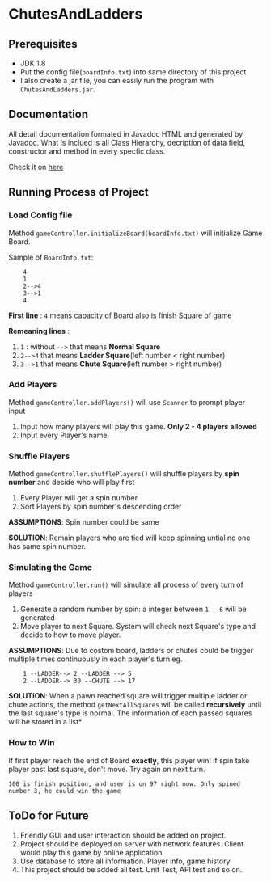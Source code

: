 # ChutesAndLadders

## Prerequisites
  * JDK 1.8
  * Put the config file(`boardInfo.txt`) into same directory of this project
  * I also create a jar file, you can easily run the program with `ChutesAndLadders.jar`.

## Documentation
All detail documentation formated in Javadoc HTML and generated by Javadoc. What is inclued is all Class Hierarchy, decription of data field, constructor and method in every specfic class.

Check it on [here](https://wjixiaopeng.github.io/chutes_and_ladders/index.html)

## Running Process of Project

### Load Config file
Method `gameController.initializeBoard(boardInfo.txt)` will initialize Game Board.

Sample of `BoardInfo.txt`:
	
		4
		1
		2-->4
		3-->1
		4

**First line** : `4` means capacity of Board also is finish Square of game

**Remeaning lines** : 
1. `1` : without `-->` that means **Normal Square**
2. `2-->4` that means **Ladder Square**(left number < right number)
3. `3-->1` that means **Chute Square**(left number > right number)

### Add Players
Method `gameController.addPlayers()` will use `Scanner` to prompt player input
1. Input how many players will play this game. **Only 2 - 4 players allowed**
2. Input every Player's name

### Shuffle Players
Method `gameController.shufflePlayers()` will shuffle players by **spin number** and decide who will play first

1. Every Player will get a spin number 
2. Sort Players by spin number's descending order

**ASSUMPTIONS**: Spin number could be same

**SOLUTION**: Remain players who are tied will keep spinning untial no one has same spin number.

### Simulating the Game
Method `gameController.run()` will simulate all process of every turn of players

1. Generate a random number by spin: a integer between `1 - 6` will be generated
2. Move player to next Square. System will check next Square's type and decide to how to move player.

**ASSUMPTIONS**: 
Due to costom board, ladders or chutes could be trigger multiple times continuously in each player's turn
eg.

```
	1 --LADDER--> 2 --LADDER --> 5
	2 --LADDER--> 30 --CHUTE --> 17
``` 
**SOLUTION**: 
When a pawn reached square will trigger multiple ladder or chute actions, the method `getNextAllSquares` will be called **recursively** until the last square's type is normal. The information of each passed squares will be stored in a list*


### How to Win
If first player reach the end of Board **exactly**, this player win! if spin take player past last square, don't move. Try again on next turn.

```
100 is finish position, and user is on 97 right now. Only spined number 3, he could win the game
```

## ToDo for Future
1. Friendly GUI and user interaction should be added on project.
2. Project should be deployed on server with network features. Client would play this game by online application.
3. Use database to store all information. Player info, game history
4. This project should be added all test. Unit Test, API test and so on.
